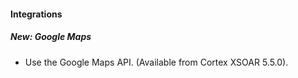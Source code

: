 
#### Integrations
##### New: Google Maps
- Use the Google Maps API. (Available from Cortex XSOAR 5.5.0).

